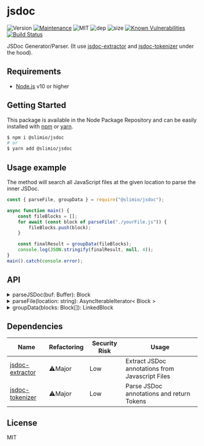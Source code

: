 # jsdoc
![Version](https://img.shields.io/badge/dynamic/json.svg?url=https://raw.githubusercontent.com/SlimIO/jsdoc/master/package.json?token=Aeue0P3eryCYRikk9tHZScyXOpqtMvFIks5ca-XwwA%3D%3D&query=$.version&label=Version)
[![Maintenance](https://img.shields.io/badge/Maintained%3F-yes-green.svg)](https://github.com/SlimIO/jsdoc/commit-activity)
![MIT](https://img.shields.io/github/license/mashape/apistatus.svg)
![dep](https://img.shields.io/david/SlimIO/jsdoc)
![size](https://img.shields.io/github/languages/code-size/SlimIO/jsdoc)
[![Known Vulnerabilities](https://snyk.io//test/github/SlimIO/jsdoc/badge.svg?targetFile=package.json)](https://snyk.io//test/github/SlimIO/jsdoc?targetFile=package.json)
[![Build Status](https://travis-ci.com/SlimIO/jsdoc.svg?branch=master)](https://travis-ci.com/SlimIO/jsdoc)

JSDoc Generator/Parser. (It use [jsdoc-extractor](https://github.com/fraxken/jsdoc-extractor) and [jsdoc-tokenizer](https://github.com/fraxken/jsdoc-tokenizer) under the hood).

## Requirements
- [Node.js](https://nodejs.org/en/) v10 or higher

## Getting Started

This package is available in the Node Package Repository and can be easily installed with [npm](https://docs.npmjs.com/getting-started/what-is-npm) or [yarn](https://yarnpkg.com).

```bash
$ npm i @slimio/jsdoc
# or
$ yarn add @slimio/jsdoc
```

## Usage example
The method will search all JavaScript files at the given location to parse the inner JSDoc.
```js
const { parseFile, groupData } = require("@slimio/jsdoc");

async function main() {
    const fileBlocks = [];
    for await (const block of parseFile("./yourFile.js")) {
        fileBlocks.push(block);
    }

    const finalResult = groupData(fileBlocks);
    console.log(JSON.stringify(finalResult, null, 4));
}
main().catch(console.error);
```

## API

<details><summary>parseJSDoc(buf: Buffer): Block</summary>
<br />

Parse a JSDoc block (in Buffer format). Return an Object described by the following interface:
```ts
interface Descriptor {
    value: any;
    name?: string;
    desc?: string;
    default?: any;
    required?: boolean;
}

interface Block {
    [key: string]: Descriptor | Descriptor[];
}
```

Take the following example:
```js
const block = parseJSDoc(Buffer.from(`/**
@const name
@type {String}
**/`));
console.log(block.const.value); // name
console.log(block.type.value); // String
```
</details>

<details><summary>parseFile(location: string): AsyncIterableIterator< Block ></summary>
<br />

This method will read a given file, extract and parse all JSDoc blocks. The method return a Asynchronous iterator to be able to stop the parsing at any time.
```js
const jsdoc = [];
const iterator = parseFile("./yourFile.js");
for await (const block of iterator) {
    jsdoc.push(block);
}
```
</details>

<details><summary>groupData(blocks: Block[]): LinkedBlock</summary>
<br />

Link (group) blocks by **namespace**, **modules** or **class** (Else the block will be handled as an orphan). The method return an Object described by the following interface:

```ts
interface LinkedBlock {
    orphans: Block[];
    members: {
        [name: string]: Block[];
    }
}
```

</details>

## Dependencies

|Name|Refactoring|Security Risk|Usage|
|---|---|---|---|
|[jsdoc-extractor](https://github.com/fraxken/jsdoc-extractor#readme)|⚠️Major|Low|Extract JSDoc annotations from Javascript Files|
|[jsdoc-tokenizer](https://github.com/fraxken/jsdoc_tokenizer#readme)|⚠️Major|Low|Parse JSDoc annotations and return Tokens|

## License
MIT
